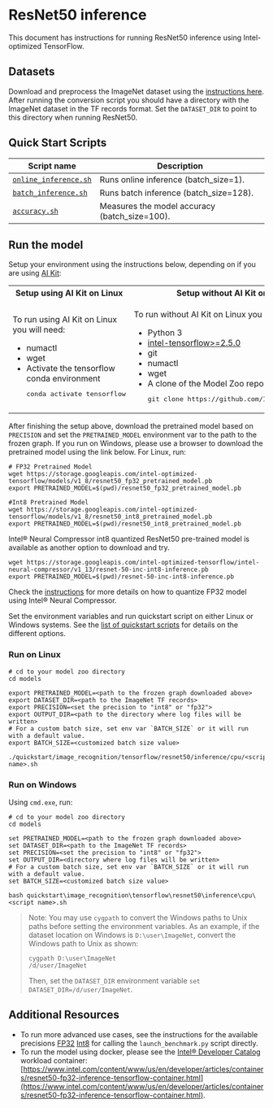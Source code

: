 <!--- 0. Title -->
# ResNet50 inference

<!-- 10. Description -->

This document has instructions for running ResNet50 inference using
Intel-optimized TensorFlow.

<!--- 30. Datasets -->
## Datasets

Download and preprocess the ImageNet dataset using the [instructions here](/datasets/imagenet/README.md).
After running the conversion script you should have a directory with the
ImageNet dataset in the TF records format.
Set the `DATASET_DIR` to point to this directory when running ResNet50.

<!--- 40. Quick Start Scripts -->
## Quick Start Scripts

| Script name | Description |
|-------------|-------------|
| [`online_inference.sh`](/quickstart/image_recognition/tensorflow/resnet50/inference/cpu/online_inference.sh) | Runs online inference (batch_size=1). |
| [`batch_inference.sh`](/quickstart/image_recognition/tensorflow/resnet50/inference/cpu/batch_inference.sh) | Runs batch inference (batch_size=128). |
| [`accuracy.sh`](/quickstart/image_recognition/tensorflow/resnet50/inference/cpu/accuracy.sh) | Measures the model accuracy (batch_size=100). |



<!--- 50. AI Kit -->
## Run the model

Setup your environment using the instructions below, depending on if you are
using [AI Kit](/docs/general/tensorflow/AIKit.md):

<table>
  <tr>
    <th>Setup using AI Kit on Linux</th>
    <th>Setup without AI Kit on Linux</th>
    <th>Setup without AI Kit on Windows</th>
  </tr>
  <tr>
    <td>
      <p>To run using AI Kit on Linux you will need:</p>
      <ul>
        <li>numactl
        <li>wget
        <li>Activate the tensorflow conda environment
        <pre>conda activate tensorflow</pre>
      </ul>
    </td>
    <td>
      <p>To run without AI Kit on Linux you will need:</p>
      <ul>
        <li>Python 3
        <li><a href="https://pypi.org/project/intel-tensorflow/">intel-tensorflow>=2.5.0</a>
        <li>git
        <li>numactl
        <li>wget
        <li>A clone of the Model Zoo repo<br />
        <pre>git clone https://github.com/IntelAI/models.git</pre>
      </ul>
    </td>
    <td>
      <p>To run without AI Kit on Windows you will need:</p>
      <ul>
        <li><a href="/docs/general/Windows.md">Intel Model Zoo on Windows Systems prerequisites</a>
        <li>A clone of the Model Zoo repo<br />
        <pre>git clone https://github.com/IntelAI/models.git</pre>
      </ul>
    </td>
  </tr>
</table>

After finishing the setup above, download the pretrained model based on `PRECISION` and set the
`PRETRAINED_MODEL` environment var to the path to the frozen graph.
If you run on Windows, please use a browser to download the pretrained model using the link below.
For Linux, run:
```
# FP32 Pretrained Model
wget https://storage.googleapis.com/intel-optimized-tensorflow/models/v1_8/resnet50_fp32_pretrained_model.pb
export PRETRAINED_MODEL=$(pwd)/resnet50_fp32_pretrained_model.pb
```
```
#Int8 Pretrained Model
wget https://storage.googleapis.com/intel-optimized-tensorflow/models/v1_8/resnet50_int8_pretrained_model.pb
export PRETRAINED_MODEL=$(pwd)/resnet50_int8_pretrained_model.pb
```
Intel® Neural Compressor int8 quantized ResNet50 pre-trained model is available as another option to download and try.
```
wget https://storage.googleapis.com/intel-optimized-tensorflow/intel-neural-compressor/v1_13/resnet-50-inc-int8-inference.pb
export PRETRAINED_MODEL=$(pwd)/resnet-50-inc-int8-inference.pb
```
Check the [instructions](/quickstart/image_recognition/tensorflow/generate_int8/README.md) for more details on how to quantize FP32 model using Intel® Neural Compressor.

Set the environment variables and run quickstart script on either Linux or Windows systems. See the [list of quickstart scripts](#quick-start-scripts) for details on the different options.

### Run on Linux
```
# cd to your model zoo directory
cd models

export PRETRAINED_MODEL=<path to the frozen graph downloaded above>
export DATASET_DIR=<path to the ImageNet TF records>
export PRECISION=<set the precision to "int8" or "fp32">
export OUTPUT_DIR=<path to the directory where log files will be written>
# For a custom batch size, set env var `BATCH_SIZE` or it will run with a default value.
export BATCH_SIZE=<customized batch size value>

./quickstart/image_recognition/tensorflow/resnet50/inference/cpu/<script name>.sh
```

### Run on Windows
Using `cmd.exe`, run:
```
# cd to your model zoo directory
cd models

set PRETRAINED_MODEL=<path to the frozen graph downloaded above>
set DATASET_DIR=<path to the ImageNet TF records>
set PRECISION=<set the precision to "int8" or "fp32">
set OUTPUT_DIR=<directory where log files will be written>
# For a custom batch size, set env var `BATCH_SIZE` or it will run with a default value.
set BATCH_SIZE=<customized batch size value>

bash quickstart\image_recognition\tensorflow\resnet50\inference\cpu\<script name>.sh
```
> Note: You may use `cygpath` to convert the Windows paths to Unix paths before setting the environment variables. 
As an example, if the dataset location on Windows is `D:\user\ImageNet`, convert the Windows path to Unix as shown:
> ```
> cygpath D:\user\ImageNet
> /d/user/ImageNet
>```
>Then, set the `DATASET_DIR` environment variable `set DATASET_DIR=/d/user/ImageNet`.

<!--- 90. Resource Links-->
## Additional Resources

* To run more advanced use cases, see the instructions for the available precisions [FP32](fp32/Advanced.md) [Int8](int8/Advanced.md) [<bfloat16 precision>](<bfloat16 advanced readme link>) for calling the `launch_benchmark.py` script directly.
* To run the model using docker, please see the [Intel® Developer Catalog](https://www.intel.com/content/www/us/en/developer/tools/software-catalog/containers.html)
  workload container:<br />
  [https://www.intel.com/content/www/us/en/developer/articles/containers/resnet50-fp32-inference-tensorflow-container.html](https://www.intel.com/content/www/us/en/developer/articles/containers/resnet50-fp32-inference-tensorflow-container.html).

